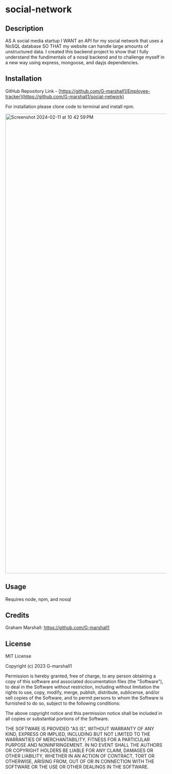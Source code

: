# social-network

## Description

AS A social media startup I WANT an API for my social network that uses a NoSQL database SO THAT my website can handle large amounts of unstructured data. I created this backend project to show that I fully understand the fundimentals of a nosql backend and to challenge myself in a new way using express, mongoose, and dayjs dependencies.


## Installation

GitHub Repository Link - [https://github.com/G-marshall1/Employee-tracker](https://github.com/G-marshall1/social-network)



For installation please clone code to terminal and install npm.

<img width="1432" alt="Screenshot 2024-02-11 at 10 42 59 PM" src="https://github.com/G-marshall1/social-network/assets/122425742/4cc33edd-6d71-4698-b5de-7d05c77eb096">



## Usage

Requires node, npm, and nosql



## Credits

Graham Marshall: https://github.com/G-marshall1 

## License 

MIT License

Copyright (c) 2023 G-marshall1

Permission is hereby granted, free of charge, to any person obtaining a copy
of this software and associated documentation files (the "Software"), to deal
in the Software without restriction, including without limitation the rights
to use, copy, modify, merge, publish, distribute, sublicense, and/or sell
copies of the Software, and to permit persons to whom the Software is
furnished to do so, subject to the following conditions:

The above copyright notice and this permission notice shall be included in all
copies or substantial portions of the Software.

THE SOFTWARE IS PROVIDED "AS IS", WITHOUT WARRANTY OF ANY KIND, EXPRESS OR
IMPLIED, INCLUDING BUT NOT LIMITED TO THE WARRANTIES OF MERCHANTABILITY,
FITNESS FOR A PARTICULAR PURPOSE AND NONINFRINGEMENT. IN NO EVENT SHALL THE
AUTHORS OR COPYRIGHT HOLDERS BE LIABLE FOR ANY CLAIM, DAMAGES OR OTHER
LIABILITY, WHETHER IN AN ACTION OF CONTRACT, TORT OR OTHERWISE, ARISING FROM,
OUT OF OR IN CONNECTION WITH THE SOFTWARE OR THE USE OR OTHER DEALINGS IN THE
SOFTWARE.
